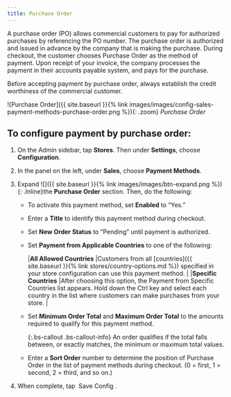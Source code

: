 ```yaml
---
title: Purchase Order
---
```


A purchase order (PO) allows commercial customers to pay for authorized purchases by referencing the PO number. The purchase order is authorized and issued in advance by the company that is making the purchase. During checkout, the customer chooses Purchase Order as the method of payment. Upon receipt of your invoice, the company processes the payment in their accounts payable system, and pays for the purchase.

Before accepting payment by purchase order, always establish the credit worthiness of the commercial customer.

![Purchase Order]({{ site.baseurl }}{% link images/images/config-sales-payment-methods-purchase-order.png %}){: .zoom}
_Purchase Order_

## To configure payment by purchase order:

1. On the Admin sidebar, tap **Stores**. Then under **Settings**, choose **Configuration**.

1. In the panel on the left, under **Sales**, choose **Payment Methods**.

1. Expand ![]({{ site.baseurl }}{% link images/images/btn-expand.png %}){: .Inline}the **Purchase Order** section. Then, do the following:

   - To activate this payment method, set **Enabled** to “Yes.”

   - Enter a **Title** to identify this payment method during checkout.

   - Set **New Order Status** to “Pending” until payment is authorized.

   - Set **Payment from Applicable Countries** to one of the following:

     |**All Allowed Countries** |Customers from all [countries]({{ site.baseurl }}{% link stores/country-options.md %}) specified in your store configuration can use this payment method. |
     |**Specific Countries** |After choosing this option, the Payment from Specific Countries list appears. Hold down the Ctrl key and select each country in the list where customers can make purchases from your store. |

   - Set **Minimum Order Total** and **Maximum Order Total** to the amounts required to qualify for this payment method.

     {:.bs-callout .bs-callout-info}
     An order qualifies if the total falls between, or exactly matches, the minimum or maximum total values.

   * Enter a **Sort Order** number to determine the position of Purchase Order in the list of payment methods during checkout. (0 = first, 1 = second, 2 = third, and so on.)

1. When complete, tap <span class="btn"> Save Config </span>.

